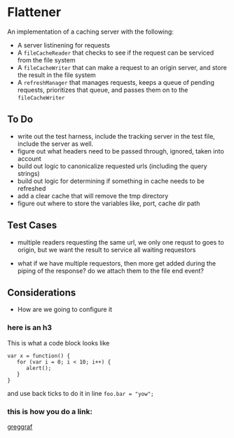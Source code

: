 Flattener
=============

An implementation of a caching server with the following:

* A server listinening for requests
* A `fileCacheReader` that checks to see if the request can be serviced from the file system
* A `fileCacheWriter` that can make a request to an origin server, and store the result in the file system
* A `refreshManager` that manages requests, keeps a queue of pending requests, prioritizes that queue, and passes them on to the `fileCacheWriter`

To Do
-------

* write out the test harness, include the tracking server in the test file, include the server as well.
* figure out what headers need to be passed through, ignored, taken into account
* build out logic to canonicalize requested urls (including the query strings)
* build out logic for determining if something in cache needs to be refreshed
* add a clear cache that will remove the tmp directory
* figure out where to store the variables like, port, cache dir path


Test Cases
------------

* multiple readers requesting the same url, we only  one requst to goes to origin, but we want the result to service all waiting requestors

* what if we have multiple requestors, then more get added during the piping of the response? do we attach them to the file end event?


Considerations
----------------

* How are we going to configure it

### here is an h3

This is what a code block looks like

    var x = function() {
       for (var i = 0; i < 10; i++) {
          alert();
       }
    }

and use back ticks to do it in line `foo.bar = "yow";`

### this is how you do a link:

[greggraf](http://www.greggraf.com/)

